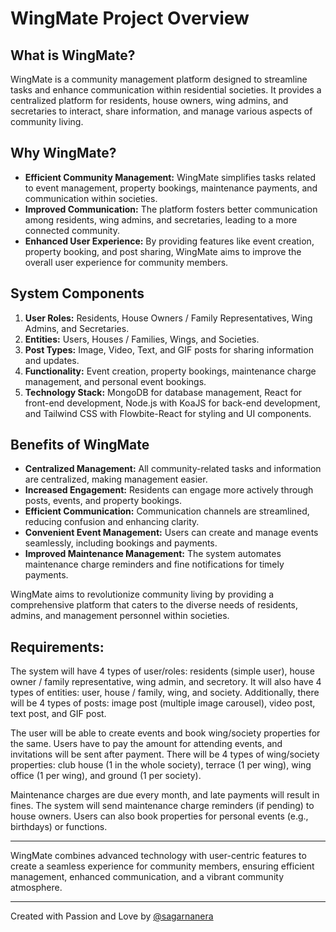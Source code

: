 # WingMate Project Overview

## What is WingMate?
WingMate is a community management platform designed to streamline tasks and enhance communication within residential societies. It provides a centralized platform for residents, house owners, wing admins, and secretaries to interact, share information, and manage various aspects of community living.

## Why WingMate?
- **Efficient Community Management:** WingMate simplifies tasks related to event management, property bookings, maintenance payments, and communication within societies.
- **Improved Communication:** The platform fosters better communication among residents, wing admins, and secretaries, leading to a more connected community.
- **Enhanced User Experience:** By providing features like event creation, property booking, and post sharing, WingMate aims to improve the overall user experience for community members.

## System Components
1. **User Roles:** Residents, House Owners / Family Representatives, Wing Admins, and Secretaries.
2. **Entities:** Users, Houses / Families, Wings, and Societies.
3. **Post Types:** Image, Video, Text, and GIF posts for sharing information and updates.
4. **Functionality:** Event creation, property bookings, maintenance charge management, and personal event bookings.
5. **Technology Stack:** MongoDB for database management, React for front-end development, Node.js with KoaJS for back-end development, and Tailwind CSS with Flowbite-React for styling and UI components.

## Benefits of WingMate
- **Centralized Management:** All community-related tasks and information are centralized, making management easier.
- **Increased Engagement:** Residents can engage more actively through posts, events, and property bookings.
- **Efficient Communication:** Communication channels are streamlined, reducing confusion and enhancing clarity.
- **Convenient Event Management:** Users can create and manage events seamlessly, including bookings and payments.
- **Improved Maintenance Management:** The system automates maintenance charge reminders and fine notifications for timely payments.

WingMate aims to revolutionize community living by providing a comprehensive platform that caters to the diverse needs of residents, admins, and management personnel within societies.


## Requirements:

The system will have 4 types of user/roles: residents (simple user), house owner / family representative, wing admin, and secretory. It will also have 4 types of entities: user, house / family, wing, and society. Additionally, there will be 4 types of posts: image post (multiple image carousel), video post, text post, and GIF post.

The user will be able to create events and book wing/society properties for the same. Users have to pay the amount for attending events, and invitations will be sent after payment. There will be 4 types of wing/society properties: club house (1 in the whole society), terrace (1 per wing), wing office (1 per wing), and ground (1 per society).

Maintenance charges are due every month, and late payments will result in fines. The system will send maintenance charge reminders (if pending) to house owners. Users can also book properties for personal events (e.g., birthdays) or functions.

---

WingMate combines advanced technology with user-centric features to create a seamless experience for community members, ensuring efficient management, enhanced communication, and a vibrant community atmosphere.

---

Created with Passion and Love by [@sagarnanera](https://github.com/sagarnanera)
